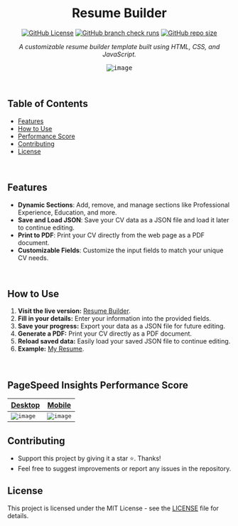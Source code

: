 <div align="center">
  
# Resume Builder
[![GitHub License](https://img.shields.io/github/license/EduardaSRBastos/resume-builder?style=plastic&color=darkred)](https://github.com/EduardaSRBastos/resume-builder?tab=MIT-1-ov-file)
[![GitHub branch check runs](https://img.shields.io/github/check-runs/EduardaSRBastos/resume-builder/main?style=plastic)](https://github.com/EduardaSRBastos/resume-builder/actions)
[![GitHub repo size](https://img.shields.io/github/repo-size/EduardaSRBastos/resume-builder?style=plastic)](https://github.com/EduardaSRBastos/resume-builder)

<p><i>A customizable resume builder template built using HTML, CSS, and JavaScript.</i></p>

<kbd> ![image](https://github.com/user-attachments/assets/a5b427bb-7b9e-41ee-8e31-de6f90c9b778) </kbd>

 </div>

<br>

## Table of Contents
- [Features](#features)
- [How to Use](#how-to-use)
- [Performance Score](#pagespeed-insights-performance-score)
- [Contributing](#contributing)
- [License](#license)

<br>

## Features

- **Dynamic Sections**: Add, remove, and manage sections like Professional Experience, Education, and more.
- **Save and Load JSON**: Save your CV data as a JSON file and load it later to continue editing.
- **Print to PDF**: Print your CV directly from the web page as a PDF document.
- **Customizable Fields**: Customize the input fields to match your unique CV needs.

<br>

## How to Use

1. **Visit the live version:** [Resume Builder](https://eduardasrbastos.github.io/resume-builder).
2. **Fill in your details:** Enter your information into the provided fields.  
3. **Save your progress:** Export your data as a JSON file for future editing.  
4. **Generate a PDF:** Print your CV directly as a PDF document.  
5. **Reload saved data:** Easily load your saved JSON file to continue editing.  
6. **Example:** [My Resume](./assets/Eduarda%20Bastos%20Resume.pdf).

<br>

## PageSpeed Insights Performance Score
<div align="center">
  
| [Desktop](https://pagespeed.web.dev/analysis/https-eduardasrbastos-github-io-resume-builder/zacmq8kevy?form_factor=desktop) | [Mobile](https://pagespeed.web.dev/analysis/https-eduardasrbastos-github-io-resume-builder/zacmq8kevy?form_factor=mobile) |
|-------|-------|
| <kbd> ![image](https://github.com/user-attachments/assets/a1aa7264-4c63-4650-bf7a-e81fb64b0600) </kbd> | <kbd> ![image](https://github.com/user-attachments/assets/c47c210a-c459-4513-a340-a55209865461) </kbd> |

</div>

## Contributing
- Support this project by giving it a star ⭐. Thanks!
- Feel free to suggest improvements or report any issues in the repository.

## License
This project is licensed under the MIT License - see the [LICENSE](LICENSE) file for details.
